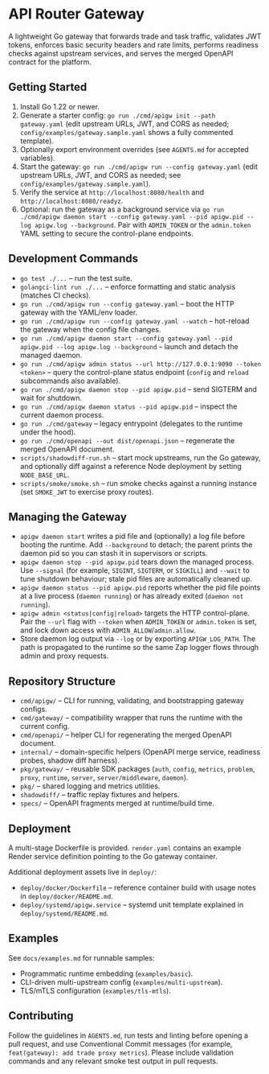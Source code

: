 # API Router Gateway

A lightweight Go gateway that forwards trade and task traffic, validates JWT tokens, enforces basic security headers and rate limits, performs readiness checks against upstream services, and serves the merged OpenAPI contract for the platform.

## Getting Started

1. Install Go 1.22 or newer.
2. Generate a starter config: `go run ./cmd/apigw init --path gateway.yaml` (edit upstream URLs, JWT, and CORS as needed; `config/examples/gateway.sample.yaml` shows a fully commented template).
3. Optionally export environment overrides (see `AGENTS.md` for accepted variables).
4. Start the gateway: `go run ./cmd/apigw run --config gateway.yaml` (edit upstream URLs, JWT, and CORS as needed; see `config/examples/gateway.sample.yaml`).
5. Verify the service at `http://localhost:8080/health` and `http://localhost:8080/readyz`.
6. Optional: run the gateway as a background service via `go run ./cmd/apigw daemon start --config gateway.yaml --pid apigw.pid --log apigw.log --background`. Pair with `ADMIN_TOKEN` or the `admin.token` YAML setting to secure the control-plane endpoints.

## Development Commands

- `go test ./...` – run the test suite.
- `golangci-lint run ./...` – enforce formatting and static analysis (matches CI checks).
- `go run ./cmd/apigw run --config gateway.yaml` – boot the HTTP gateway with the YAML/env loader.
- `go run ./cmd/apigw run --config gateway.yaml --watch` – hot-reload the gateway when the config file changes.
- `go run ./cmd/apigw daemon start --config gateway.yaml --pid apigw.pid --log apigw.log --background` – launch and detach the managed daemon.
- `go run ./cmd/apigw admin status --url http://127.0.0.1:9090 --token <token>` – query the control-plane status endpoint (`config` and `reload` subcommands also available).
- `go run ./cmd/apigw daemon stop --pid apigw.pid` – send SIGTERM and wait for shutdown.
- `go run ./cmd/apigw daemon status --pid apigw.pid` – inspect the current daemon process.
- `go run ./cmd/gateway` – legacy entrypoint (delegates to the runtime under the hood).
- `go run ./cmd/openapi --out dist/openapi.json` – regenerate the merged OpenAPI document.
- `scripts/shadowdiff-run.sh` – start mock upstreams, run the Go gateway, and optionally diff against a reference Node deployment by setting `NODE_BASE_URL`.
- `scripts/smoke/smoke.sh` – run smoke checks against a running instance (set `SMOKE_JWT` to exercise proxy routes).

## Managing the Gateway

- `apigw daemon start` writes a pid file and (optionally) a log file before booting the runtime. Add `--background` to detach; the parent prints the daemon pid so you can stash it in supervisors or scripts.
- `apigw daemon stop --pid apigw.pid` tears down the managed process. Use `--signal` (for example, `SIGINT`, `SIGTERM`, or `SIGKILL`) and `--wait` to tune shutdown behaviour; stale pid files are automatically cleaned up.
- `apigw daemon status --pid apigw.pid` reports whether the pid file points at a live process (`daemon running`) or has already exited (`daemon not running`).
- `apigw admin <status|config|reload>` targets the HTTP control-plane. Pair the `--url` flag with `--token` when `ADMIN_TOKEN` or `admin.token` is set, and lock down access with `ADMIN_ALLOW`/`admin.allow`.
- Store daemon log output via `--log` or by exporting `APIGW_LOG_PATH`. The path is propagated to the runtime so the same Zap logger flows through admin and proxy requests.



## Repository Structure

- `cmd/apigw/` – CLI for running, validating, and bootstrapping gateway configs.
- `cmd/gateway/` – compatibility wrapper that runs the runtime with the current config.
- `cmd/openapi/` – helper CLI for regenerating the merged OpenAPI document.
- `internal/` – domain-specific helpers (OpenAPI merge service, readiness probes, shadow diff harness).
- `pkg/gateway/` – reusable SDK packages (`auth`, `config`, `metrics`, `problem`, `proxy`, `runtime`, `server`, `server/middleware`, `daemon`).
- `pkg/` – shared logging and metrics utilities.
- `shadowdiff/` – traffic replay fixtures and helpers.
- `specs/` – OpenAPI fragments merged at runtime/build time.

## Deployment

A multi-stage Dockerfile is provided. `render.yaml` contains an example Render service definition pointing to the Go gateway container.

Additional deployment assets live in `deploy/`:

- `deploy/docker/Dockerfile` – reference container build with usage notes in `deploy/docker/README.md`.
- `deploy/systemd/apigw.service` – systemd unit template explained in `deploy/systemd/README.md`.

## Examples

See `docs/examples.md` for runnable samples:

- Programmatic runtime embedding (`examples/basic`).
- CLI-driven multi-upstream config (`examples/multi-upstream`).
- TLS/mTLS configuration (`examples/tls-mtls`).

## Contributing

Follow the guidelines in `AGENTS.md`, run tests and linting before opening a pull request, and use Conventional Commit messages (for example, `feat(gateway): add trade proxy metrics`). Please include validation commands and any relevant smoke test output in pull requests.
